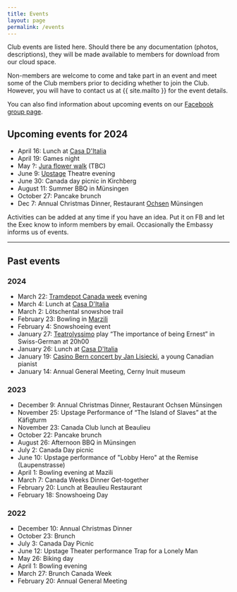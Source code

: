 ```yaml
---
title: Events
layout: page
permalink: /events
---
```


Club events are listed here. 
Should there be any documentation (photos, descriptions), they will be made available to members for download from our cloud space.

Non-members are welcome to come and take part in an event and meet some of the Club members prior to deciding whether to join the Club. 
However, you will have to contact us at {{ site.mailto }} for the event details.

You can also find information about upcoming events on our [Facebook group page](https://www.facebook.com/groups/canadaclubberne/).

## Upcoming events for 2024

- April 16: Lunch at [Casa D'Italia](https://www.casaitalia.ch)
- April 19: Games night
- May ?: [Jura flower walk](https://jurapark-aargau.ch/themenwege-paerke?offer=44603) (TBC)
- June 9: [Upstage](https://upstage.ch) Theatre evening
- June 30: Canada day picnic in Kirchberg
- August 11: Summer BBQ in Münsingen
- October 27: Pancake brunch
- Dec 7: Annual Christmas Dinner, Restaurant [Ochsen](https://www.ochsen-muensingen.ch) Münsingen

Activities can be added at any time if you have an idea. 
Put it on FB and let the Exec know to inform members by email.
Occasionally the Embassy informs us of events.

---
## Past events

### 2024

- March 22: [Tramdepot Canada week](https://altestramdepot.ch/de/Info/Restaurant/Kanada_Wochen) evening
- March 4: Lunch at [Casa D'Italia](https://www.casaitalia.ch)
- March 2: Lötschental snowshoe trail
- February 23: Bowling in [Marzili](https://www.bowling-marzili.ch)
- February 4: Snowshoeing event
- January 27: [Teatrolyssimo](https://www.teatrolyssimo.ch) play “The importance of being Ernest” in Swiss-German at 20h00
- January 26: Lunch at [Casa D'Italia](https://www.casaitalia.ch)
- January 19: [Casino Bern concert by Jan Lisiecki](https://www.casinobern.ch/programm/jan-lisiecki-2/), a young Canadian pianist
- January 14: Annual General Meeting, Cerny Inuit museum

### 2023

- December 9: Annual Christmas Dinner, Restaurant Ochsen Münsingen
- November 25: Upstage Performance of “The Island of Slaves” at the Käfigturm
- November 23: Canada Club lunch at Beaulieu
- October 22: Pancake brunch
- August 26: Afternoon BBQ in Münsingen
- July 2: Canada Day picnic
- June 10: Upstage performance of "Lobby Hero" at the Remise (Laupenstrasse)
- April 1: Bowling evening at Mazili
- March 7: Canada Weeks Dinner Get-together
- February 20: Lunch at Beaulieu Restaurant
- February 18: Snowshoeing Day

### 2022

- December 10: Annual Christmas Dinner
- October 23: Brunch
- July 3: Canada Day Picnic
- June 12: Upstage Theater performance Trap for a Lonely Man
- May 26: Biking day
- April 1: Bowling evening
- March 27: Brunch Canada Week
- February 20: Annual General Meeting

